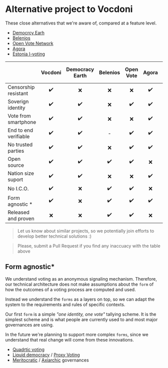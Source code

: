 # Alternative project to Vocdoni

These close alternatives that we're aware of, compared at a feature level.

- [Democrcy Earh](https://www.democracy.earth/)
- [Belenios](https://www.inria.fr/en/centre/nancy/news/e-voting-belenios-software-now-available-for-general-public-use)
- [Open Vote Network](https://github.com/stonecoldpat/anonymousvoting)
- [Agora](https://www.agora.vote/)
- [Estonia I-voting](https://www.valimised.ee/en/internet-voting/internet-voting-estonia)

|                       | Vocdoni | Democracy Earth | Belenios | Open Vote | Agora | Estonia I-voting |
| --------------------- | :-----: | :-------------: | :------: | :-------: | :---: |:-------:|
| Censorship resistant  |    ✔️    |        ❌        |    ❌     |     ❌     |   ✔️   |  ❌      |
| Soverign identity     |    ✔️    |        ✔️        |    ❌     |     ✔️     |   ✔️   |  ❌      |
| Vote from smartphone  |    ✔️    |        ✔️        |    ❌     |     ❌     |   ✔️   |  ❌      |
| End to end verifiable |    ✔️    |        ✔️        |    -     |     ✔️     |   ✔️   |  ❌      |
| No trusted parties    |    ✔️    |        ✔️        |    ❌     |     ✔️     |   ✔️   |  ❌      |
| Open source           |    ✔️    |        ✔️        |    ✔️     |     ✔️     |   ❌   |  ❌      |
| Nation size suport    |    ✔️    |        ✔️        |    ❌     |     ❌     |   ✔️   |  ✔️      |
| No I.C.O.             |    ✔️    |        ❌        |    ✔️     |     ✔️     |   ❌   |  ️️️️️✔️    |
| Form agnostic *       |    ✔️    |        ❌        |    ✔️     |     ✔️     |   ✔️   |  -      |
| Released and proven   |    ❌    |        ❌        |    ✔️     |     ✔️     |   ❌   |  ✔️      |

> Let us know about similar projects, so we potentially join efforts to develop better technical solutions :)

> Please, submit a Pull Request if you find any inaccuacy with the table above

## Form agnostic* 

We understand voting as an anonymous signaling mechanism. Therefore, our technical architecture does not make assumptions about the `form` of how the outcomes of a voting process are computed and used.

Instead we understand the `forms` as a layers on top, so we can adapt the system to the requirements and rules of specific contexts.

Our first `form` is a simple _"one identity, one vote"_ tallying scheme. It is the simplest scheme and is what people are currently used to and most major governances are using.

In the future we're planning to support more complex `forms`, since we understand that real change will come from these innovations.

- [Quadrtic voting](https://en.wikipedia.org/wiki/Quadratic_voting)
- [Liquid democracy](https://en.wikipedia.org/wiki/Delegative_democracy) / [Proxy Voting](https://en.wikipedia.org/wiki/Proxy_voting)
- [Meritocratic](https://en.wikipedia.org/wiki/Meritocracy) / [Axiarchic](https://github.com/UummProject/uumm-prototype/blob/master/support/Broken%20meritocracy.md#axiarchy) governances
